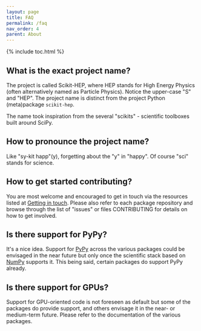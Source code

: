 ```yaml
---
layout: page
title: FAQ
permalink: /faq
nav_order: 4
parent: About
---
```


{% include toc.html %}

## What is the exact project name?

The project is called Scikit-HEP, where HEP stands for High Energy Physics
(often alternatively named as Particle Physics).
Notice the upper-case \"S\" and \"HEP\".
The project name is distinct from the project Python (meta)package `scikit-hep`.

The name took inspiration from the several \"scikits\" - scientific toolboxes built around SciPy.

## How to pronounce the project name?

Like \"sy-kit happ\"(y), forgetting about the \"y\" in \"happy\".
Of course \"sci\" stands for science.

## How to get started contributing?

You are most welcome and encouraged to get in touch via the resources
listed at [Getting in touch](getting-in-touch).
Please also refer to each package repository and browse through the list
of \"issues\" or files CONTRIBUTING for details on how to get involved.

## Is there support for PyPy?

It\'s a nice idea. Support for [PyPy](http://pypy.org/) across the various
packages could be envisaged in the near future but only once the scientific
stack based on [NumPy](http://www.numpy.org/) supports it. This being
said, certain packages do support PyPy already.

## Is there support for GPUs?

Support for GPU-oriented code is not foreseen as default but some of the
packages do provide support, and others envisage it in the near- or medium-term future.
Please refer to the documentation of the various packages.
